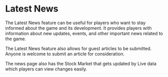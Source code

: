 # Latest News

The Latest News feature can be useful for players who want to stay informed about the game and its development. It provides players with information about new updates, events, and other important news related to the game.

The Latest News feature also allows for guest articles to be submitted. Anyone is welcome to submit an article for consideration.

The news page also has the Stock Market that gets updated by Live data which players can view changes easily.
